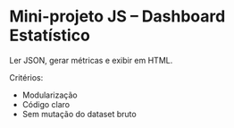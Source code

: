 # Mini-projeto JS – Dashboard Estatístico

Ler JSON, gerar métricas e exibir em HTML.

Critérios:
- Modularização
- Código claro
- Sem mutação do dataset bruto